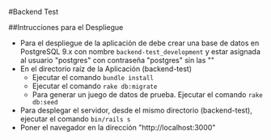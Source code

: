 #Backend Test

##Intrucciones para el Despliegue

* Para el despliegue de la aplicación de debe crear una base de datos en PostgreSQL 9.x con nombre ```backend-test_development``` y estar asignada al usuario "postgres" con contraseña "postgres" sin las ""
* En el directorio raíz de la Aplicación (backend-test)
    * Ejecutar el comando ``` bundle install ```
    * Ejecutar el comando ```rake db:migrate```
    * Para generar un juego de datos de prueba. Ejecutar el comando ```rake db:seed```
* Para desplegar el servidor, desde el mismo directorio (backend-test), ejecutar el comando ```bin/rails s```
* Poner el navegador en la dirección "http://localhost:3000"
